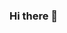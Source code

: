 ### Hi there 👋

<!--
**signalty/signalty** is a ✨ _special_ ✨ repository because its `README.md` (this file) appears on your GitHub profile.

#### Languages:

![Static Badge](https://img.shields.io/badge/Bash-black?style=for-the-badge&logo=gnu-bash&logoColor=white)
![Static Badge](https://img.shields.io/badge/javascript-%20black?style=for-the-badge&logo=javascript)

#### Cloud Platform:
![AWS](https://img.shields.io/badge/Amazon_AWS_Certified_Cloud Practicioner-232F3E?style=flat&logo=amazon-aws&logoColor=white)&nbsp;


-->
